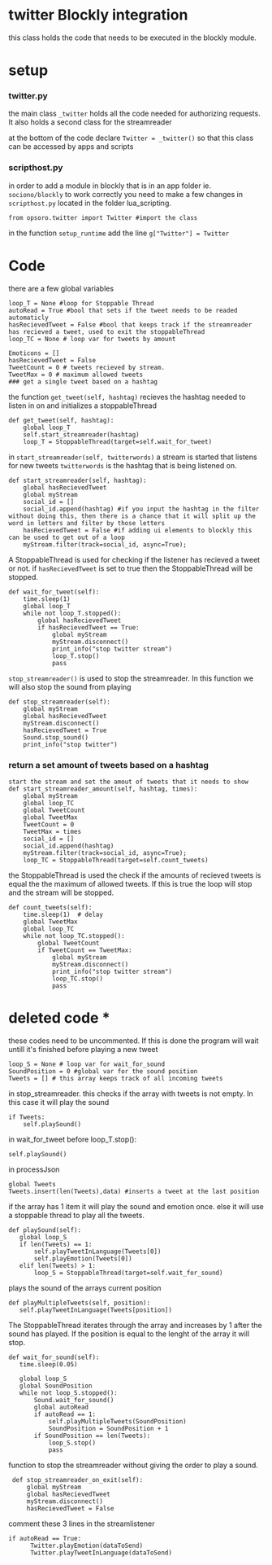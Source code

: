 # twitter Blockly integration
this class holds the code that needs to be executed in the blockly module.
# setup
### twitter.py
the main class ```_twitter``` holds all the code needed for authorizing requests. It also holds a second class for the streamreader

at the bottom of the code declare ```Twitter = _twitter()``` so that this class can be accessed by apps and scripts

### scripthost.py
in order to add a module in blockly that is in an app folder ie. ```sociono/blockly``` to work correctly you need to make a few changes in ```scripthost.py``` located in the folder lua_scripting.
```
from opsoro.twitter import Twitter #import the class

```
in the function ```setup_runtime``` add the line ```g["Twitter"] = Twitter```
# Code
there are a few global variables
```
loop_T = None #loop for Stoppable Thread
autoRead = True #bool that sets if the tweet needs to be readed automaticly
hasRecievedTweet = False #bool that keeps track if the streamreader has recieved a tweet, used to exit the stoppableThread
loop_TC = None # loop var for tweets by amount

Emoticons = []
hasRecievedTweet = False
TweetCount = 0 # tweets recieved by stream.
TweetMax = 0 # maximum allowed tweets
### get a single tweet based on a hashtag
```
the function ```get_tweet(self, hashtag)``` recieves the hashtag needed to listen in on and initializes a stoppableThread
```
def get_tweet(self, hashtag):
    global loop_T
    self.start_streamreader(hashtag)
    loop_T = StoppableThread(target=self.wait_for_tweet)
```
in ```start_streamreader(self, twitterwords)``` a stream is started that listens for new tweets ```twitterwords``` is the hashtag that is being listened on.
```
def start_streamreader(self, hashtag):
    global hasRecievedTweet
    global myStream
    social_id = []
    social_id.append(hashtag) #if you input the hashtag in the filter without doing this, then there is a chance that it will split up the word in letters and filter by those letters
    hasRecievedTweet = False #if adding ui elements to blockly this can be used to get out of a loop
    myStream.filter(track=social_id, async=True);
```
A StoppableThread is used for checking if the listener has recieved a tweet or not. if ```hasRecievedTweet``` is set to true then the StoppableThread will be stopped.
```
def wait_for_tweet(self):
    time.sleep(1)
    global loop_T
    while not loop_T.stopped():
        global hasRecievedTweet
        if hasRecievedTweet == True:
            global myStream
            myStream.disconnect()
            print_info("stop twitter stream")
            loop_T.stop()
            pass
```
```stop_streamreader()``` is used to stop the streamreader. In this function we will also stop the sound from playing

```
def stop_streamreader(self):
    global myStream
    global hasRecievedTweet
    myStream.disconnect()
    hasRecievedTweet = True
    Sound.stop_sound()
    print_info("stop twitter")
```
### return a set amount of tweets based on a hashtag
```
start the stream and set the amout of tweets that it needs to show
def start_streamreader_amount(self, hashtag, times):
    global myStream
    global loop_TC
    global TweetCount
    global TweetMax
    TweetCount = 0
    TweetMax = times
    social_id = []
    social_id.append(hashtag)
    myStream.filter(track=social_id, async=True);
    loop_TC = StoppableThread(target=self.count_tweets)
```
the StoppableThread is used the check if the amounts of recieved tweets is equal the the maximum of allowed tweets. If this is true the loop will stop and the stream will be stopped.
```
def count_tweets(self):
    time.sleep(1)  # delay
    global TweetMax
    global loop_TC
    while not loop_TC.stopped():
        global TweetCount
        if TweetCount == TweetMax:
            global myStream
            myStream.disconnect()
            print_info("stop twitter stream")
            loop_TC.stop()
            pass

```
# deleted code *
these codes need to be uncommented. If this is done the program will wait untill it's finished before playing a new tweet
```
loop_S = None # loop var for wait_for_sound
SoundPosition = 0 #global var for the sound position
Tweets = [] # this array keeps track of all incoming tweets
```
in stop_streamreader. this checks if the array with tweets is not empty. In this case it will play the sound
```
if Tweets:
    self.playSound()
```
in wait_for_tweet before loop_T.stop():
```
self.playSound()
```
in processJson
```
global Tweets
Tweets.insert(len(Tweets),data) #inserts a tweet at the last position
```
if the array has 1 item it will play the sound and emotion once. else it will use a stoppable thread to play all the tweets.
```
def playSound(self):
   global loop_S
   if len(Tweets) == 1:
       self.playTweetInLanguage(Tweets[0])
       self.playEmotion(Tweets[0])
   elif len(Tweets) > 1:
       loop_S = StoppableThread(target=self.wait_for_sound)
```
plays the sound of the arrays current position
```
def playMultipleTweets(self, position):
   self.playTweetInLanguage(Tweets[position])
```
The StoppableThread iterates through the array and increases by 1 after the sound has played. If the position is equal to the lenght of the array it will stop.
```
def wait_for_sound(self):
   time.sleep(0.05)

   global loop_S
   global SoundPosition
   while not loop_S.stopped():
       Sound.wait_for_sound()
       global autoRead
       if autoRead == 1:
           self.playMultipleTweets(SoundPosition)
           SoundPosition = SoundPosition + 1
       if SoundPosition == len(Tweets):
           loop_S.stop()
           pass
```
function to stop the streamreader without giving the order to play a sound.
```
 def stop_streamreader_on_exit(self):
     global myStream
     global hasRecievedTweet
     myStream.disconnect()
     hasRecievedTweet = False
```
comment these 3 lines in the streamlistener
```
if autoRead == True:
      Twitter.playEmotion(dataToSend)
      Twitter.playTweetInLanguage(dataToSend)
```
